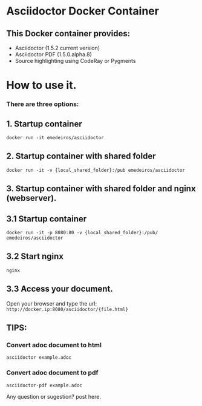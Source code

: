 # Asciidoctor Docker Container


## This Docker container provides:

* Asciidoctor (1.5.2 current version)
* Asciidoctor PDF (1.5.0.alpha.8)
* Source highlighting using CodeRay or Pygments

# How to use it. 

### There are three options:

## 1. Startup container

```docker run -it emedeiros/asciidoctor```

## 2. Startup container with shared folder

```docker run -it -v {local_shared_folder}:/pub emedeiros/asciidoctor```

## 3. Startup container with shared folder and nginx (webserver).


## 3.1 Startup container

```docker run -it -p 8080:80 -v {local_shared_folder}:/pub/ emedeiros/asciidoctor```

## 3.2 Start nginx

```nginx```

## 3.3 Access your document.

Open your browser and type the url: 
```http://docker.ip:8080/asciidoctor/{file.html}```


## TIPS:

### Convert adoc document to html

```asciidoctor example.adoc```

### Convert adoc document to pdf

```asciidoctor-pdf example.adoc```


Any question or sugestion? post here.